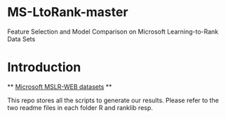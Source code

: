 # MS-LtoRank-master
Feature Selection and Model Comparison on Microsoft Learning-to-Rank Data Sets


# Introduction

** [Microsoft MSLR-WEB datasets](https://www.microsoft.com/en-us/research/project/mslr/) **

This repo stores all the scripts to generate our results.
Please refer to the two readme files in each folder R and ranklib resp.


